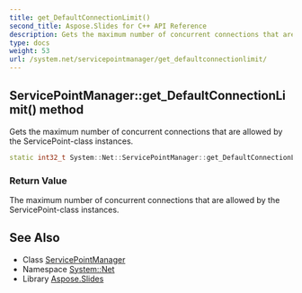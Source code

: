 ```yaml
---
title: get_DefaultConnectionLimit()
second_title: Aspose.Slides for C++ API Reference
description: Gets the maximum number of concurrent connections that are allowed by the ServicePoint-class instances.
type: docs
weight: 53
url: /system.net/servicepointmanager/get_defaultconnectionlimit/
---
```

## ServicePointManager::get_DefaultConnectionLimit() method


Gets the maximum number of concurrent connections that are allowed by the ServicePoint-class instances.

```cpp
static int32_t System::Net::ServicePointManager::get_DefaultConnectionLimit()
```


### Return Value

The maximum number of concurrent connections that are allowed by the ServicePoint-class instances.

## See Also

* Class [ServicePointManager](../)
* Namespace [System::Net](../../)
* Library [Aspose.Slides](../../../)